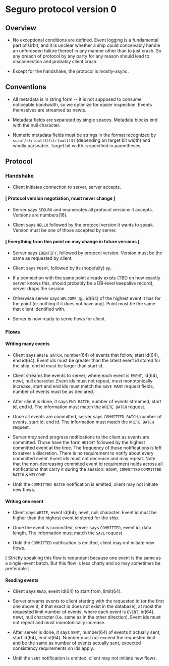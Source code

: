 # Seguro protocol version 0

## Overview

- No exceptional conditions are defined.  Event logging is a
  fundamental part of Urbit, and it is unclear whether a ship could
  conceivably handle an unforeseen failure thereof in any manner other
  than to just crash.  So any breach of protocol by any party for any
  reason should lead to disconnection and probably client crash.
  
- Except for the handshake, the protocol is mostly-async.
  
## Conventions

- All metadata is in string form -- it is not supposed to consume
  noticeable bandwidth, so we optimize for easier inspection.  Events
  themselves are streamed as newts.
  
- Metadata fields are separated by single spaces.  Metadata blocks
  end with the null character.
  
- Numeric metadata fields must be strings in the format recognized by
  `scanf/strtoul(3)`/`strtoull(3)` (depending on target bit width) and
  wholly parseable.  Target bit width is specified in parentheses.
  
## Protocol

### Handshake

- Client initiates connection to server, server accepts.

#### [ Protocol version negotiation, must never change ]

- Server says `SEGURO` and enumerates all protocol versions it
  accepts.  Versions are numbers(16).

- Client says `HELLO` followed by the protocol version it wants to
  speak.  Version must be one of those accepted by server.

#### [ Everything from this point on may change in future versions ]

- Server says `IDENTIFY`, followed by protocol version.  Version must
  be the same as requested by client.

- Client says `POINT`, followed by its (hopefully) `@p`.
  
- If a connection with the same point already exists (TBD on how
  exactly server knows this, should probably be a DB-level
  keepalive record), server drops the session.
  
- Otherwise server says `WELCOME`, `@p`, id(64) of the highest event
  it has for the point (or nothing if it does not have any).  Point
  must be the same that client identified with.
  
- Server is now ready to serve flows for client.
  
### Flows

#### Writing many events

- Client says `WRITE BATCH`, number(64) of events that follow, start
  id(64), end id(64).  Event ids must be greater than the latest event
  id stored for the ship, end id must be larger than start id.
  
- Client streams the events to server, where each event is `EVENT`,
  id(64), newt, null character.  Event ids must not repeat, must
  monotonically increase, start and end ids must match the `SAVE MANY`
  request fields, number of events must be as declared.
  
- After client is done, it says `END BATCH`, number of events
  streamed, start id, end id.  The information must match the `WRITE
  BATCH` request.

- Once all events are committed, server says `COMMITTED BATCH`, number
  of events, start id, end id.  The information must match the `WRITE
  BATCH` request.
  
- Server _may_ send progress notifications to the client as events are
  committed.  Those have the form `HEIGHT` followed by the highest
  committed event at the time.  The frequency of those notifications
  is left to server's discretion.  There is no requirement to notify
  about every committed event.  Event ids must not decrease and may
  repeat.  Note that the non-decreasing commited event id requirement
  holds across all notifications that carry it during the session:
  `HIGHT`, `COMMITTED` `COMMITTED BATCH` & `WELCOME`.
  
- Until the `COMMITTED BATCH` notification is emitted, client may not
  initiate new flows.
  
#### Writing one event

- Client says `WRITE`, event id(64), newt, null character.  Event id
  must be higher than the highest event id stored for the ship.
  
- Once the event is committed, server says `COMMITTED`, event id, data
  length.  The information must match the `SAVE` request.
  
- Until the `COMMITTED` notification is emitted, client may not
  initiate new flows.
  
[ Strictly speaking this flow is redundant because one event is the
  same as a single-event batch.  But this flow is less chatty and so
  may sometimes be preferable ]

#### Reading events

- Client says `READ`, event id(64) to start from, limit(64).
  
- Server streams events to client starting with the requested id (or
  the first one above it, if that exact id does not exist in the
  database), at most the requested limit number of events, where each
  event is `EVENT`, id(64), newt, null character (i.e. same as in the
  other direction).  Event ids must not repeat and must monotonically
  increase.
  
- After server is done, it says `SENT`, number(64) of events it
  actually sent, start id(64), end id(64).  Number must not exceed the
  requested limit and be the same as number of events actually sent,
  expected consistency requirements on ids apply.
  
- Until the `SENT` notification is emitted, client may not initiate
  new flows.
